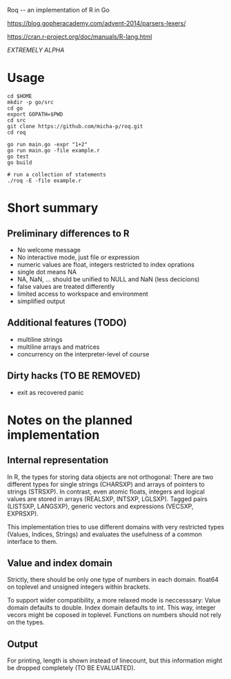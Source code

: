 Roq -- an implementation of R in Go

https://blog.gopheracademy.com/advent-2014/parsers-lexers/

https://cran.r-project.org/doc/manuals/R-lang.html

*EXTREMELY ALPHA*

# Usage

```
cd $HOME
mkdir -p go/src
cd go
export GOPATH=$PWD
cd src
git clone https://github.com/micha-p/roq.git
cd roq

go run main.go -expr "1+2"
go run main.go -file example.r
go test
go build

# run a collection of statements
./roq -E -file example.r
```

# Short summary

## Preliminary differences to R

- No welcome message
- No interactive mode, just file or expression
- numeric values are float, integers restricted to index oprations
- single dot means NA
- NA, NaN, ... should be unified to NULL and NaN (less decicions)
- false values are treated differently
- limited access to workspace and environment
- simplified output


## Additional features (TODO)

- multiline strings
- multiline arrays and matrices
- concurrency on the interpreter-level of course

## Dirty hacks (TO BE REMOVED)

- exit as recovered panic

# Notes on the planned implementation

## Internal representation

In R, the types for storing data objects are not orthogonal: There are two different types 
for single strings (CHARSXP) and arrays of pointers to strings (STRSXP). In contrast, even atomic 
floats, integers and logical values are stored in arrays (REALSXP, INTSXP, LGLSXP). 
Tagged pairs (LISTSXP, LANGSXP), generic vectors and expressions (VECSXP, EXPRSXP).

This implementation tries to use different domains with very restricted types (Values, Indices, Strings) and evaluates the usefulness 
of a common interface to them.

## Value and index domain

Strictly, there should be only one type of numbers in each domain. float64 on toplevel and unsigned integers within brackets. 

To support wider compatibility, a more relaxed mode is neccesssary: Value domain defaults to double. Index domain defaults to int. 
This way, integer vecors might be coposed in toplevel. 
Functions on numbers should not rely on the types.

## Output

For printing, length is shown instead of linecount, but this information might be dropped completely (TO BE EVALUATED). 
